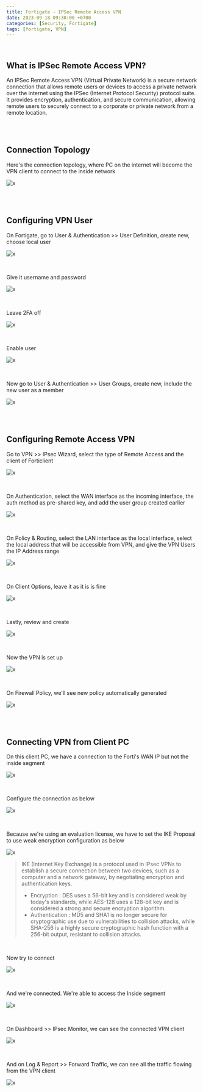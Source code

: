```yaml
---
title: Fortigate - IPSec Remote Access VPN
date: 2023-09-18 09:30:00 +0700
categories: [Security, Fortigate]
tags: [fortigate, VPN]
---
```


<br>

## What is IPSec Remote Access VPN?

An IPSec Remote Access VPN (Virtual Private Network) is a secure network connection that allows remote users or devices to access a private network over the internet using the IPSec (Internet Protocol Security) protocol suite. It provides encryption, authentication, and secure communication, allowing remote users to securely connect to a corporate or private network from a remote location.

<br>
<br>

## Connection Topology

Here's the connection topology, where PC on the internet will become the VPN client to connect to the inside network

![x](/static/2023-09-18-forti-vpn/01.png)

<br>
<br>

## Configuring VPN User

On Fortigate, go to User & Authentication >> User Definition, create new, choose local user

![x](/static/2023-09-18-forti-vpn/02.png)

<br>

Give it username and password

![x](/static/2023-09-18-forti-vpn/03.png)

<br>

Leave 2FA off

![x](/static/2023-09-18-forti-vpn/04.png)

<br>

Enable user

![x](/static/2023-09-18-forti-vpn/05.png)

<br>

Now go to User & Authentication >> User Groups, create new, include the new user as a member

![x](/static/2023-09-18-forti-vpn/06.png)

<br>
<br>

## Configuring Remote Access VPN

Go to VPN >> IPsec Wizard, select the type of Remote Access and the client of Forticlient

![x](/static/2023-09-18-forti-vpn/07.png)

<br>

On Authentication, select the WAN interface as the incoming interface, the auth method as pre-shared key, and add the user group created earlier

![x](/static/2023-09-18-forti-vpn/08.png)

<br>

On Policy & Routing, select the LAN interface as the local interface, select the local address that will be accessible from VPN, and give the VPN Users the IP Address range

![x](/static/2023-09-18-forti-vpn/09.png)

<br>

On Client Options, leave it as it is is fine

![x](/static/2023-09-18-forti-vpn/10.png)

<br>

Lastly, review and create

![x](/static/2023-09-18-forti-vpn/11.png)

<br>

Now the VPN is set up

![x](/static/2023-09-18-forti-vpn/12.png)

<br>

On Firewall Policy, we'll see new policy automatically generated

![x](/static/2023-09-18-forti-vpn/13.png)

<br>
<br>


## Connecting VPN from Client PC

On this client PC, we have a connection to the Forti's WAN IP but not the inside segment

![x](/static/2023-09-18-forti-vpn/14.png)

<br>

Configure the connection as below

![x](/static/2023-09-18-forti-vpn/15.png)

<br>

Because we're using an evaluation license, we have to set the IKE Proposal to use weak encryption configuration as below

![x](/static/2023-09-18-forti-vpn/15a.png)

> IKE (Internet Key Exchange) is a protocol used in IPsec VPNs to establish a secure connection between two devices, such as a computer and a network gateway, by negotiating encryption and authentication keys. <be>
> * Encryption : DES uses a 56-bit key and is considered weak by today's standards, while AES-128 uses a 128-bit key and is considered a strong and secure encryption algorithm. <br>
> * Authentication : MD5 and SHA1 is no longer secure for cryptographic use due to vulnerabilities to collision attacks, while SHA-256 is a highly secure cryptographic hash function with a 256-bit output, resistant to collision attacks. <br>

<br>

Now try to connect

![x](/static/2023-09-18-forti-vpn/16.png)

<br>

And we're connected. We're able to access the Inside segment

![x](/static/2023-09-18-forti-vpn/17.png)

<br>

On Dashboard >> IPsec Monitor, we can see the connected VPN client

![x](/static/2023-09-18-forti-vpn/18.png)

<br>

And on Log & Report >> Forward Traffic, we can see all the traffic flowing from the VPN client

![x](/static/2023-09-18-forti-vpn/19.png)

<br>